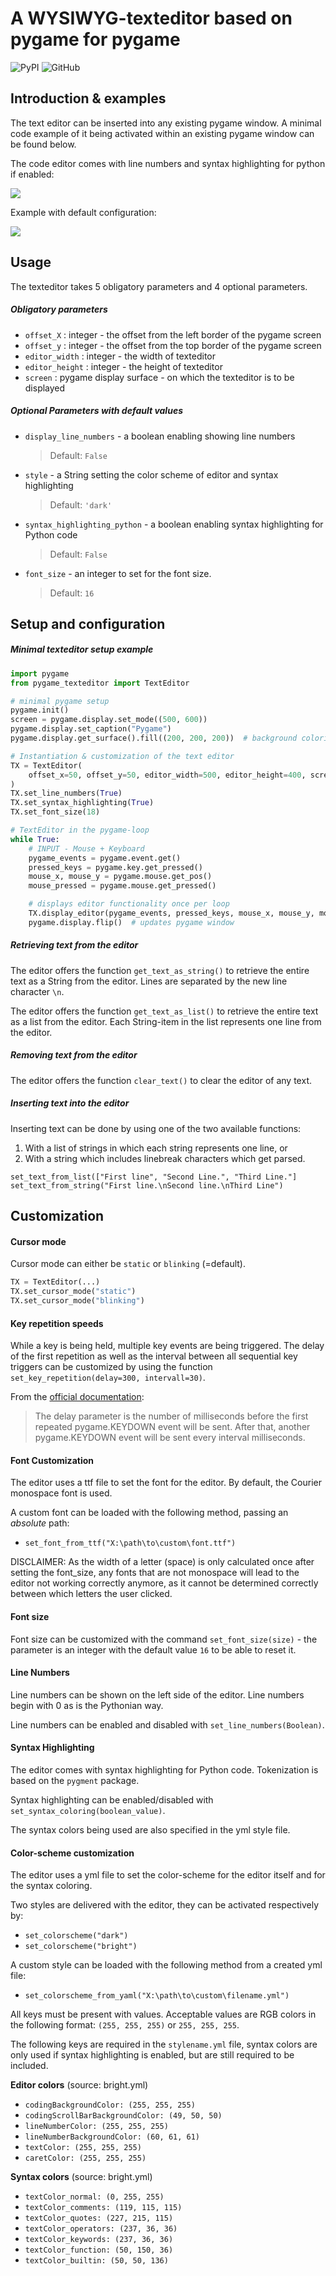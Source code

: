 # A WYSIWYG-texteditor based on pygame for pygame

![PyPI](https://img.shields.io/pypi/v/pygame-texteditor?color=%233775A9&label=pypi%20package&style=plastic)
![GitHub](https://img.shields.io/github/license/CribberSix/pygame-texteditor?style=plastic)

## Introduction & examples

The text editor can be inserted into any existing pygame window.
A minimal code example of it being activated within an existing pygame window can be found below.

The code editor comes with line numbers and syntax highlighting for python if enabled:

![](./resources/example_one.png)

Example with default configuration:

![](./resources/example_two.png)

## Usage

The texteditor takes 5 obligatory parameters and 4 optional parameters.

##### Obligatory parameters
- ```offset_X``` : integer - the offset from the left border of the pygame screen
- ```offset_y``` : integer - the offset from the top border of the pygame screen
- ```editor_width``` : integer - the width of texteditor
- ```editor_height``` : integer - the height of texteditor
- ```screen``` : pygame display surface - on which the texteditor is to be displayed

##### Optional Parameters with default values

- ```display_line_numbers``` - a boolean enabling showing line numbers
    > Default: ```False```
- ```style``` - a String setting the color scheme of editor and syntax highlighting
    > Default: ```'dark'```
- ```syntax_highlighting_python``` - a boolean enabling syntax highlighting for Python code
    > Default: ```False```
- ```font_size``` - an integer to set for the font size.
    > Default: ```16```

## Setup and configuration

##### Minimal texteditor setup example

```python
import pygame
from pygame_texteditor import TextEditor

# minimal pygame setup
pygame.init()
screen = pygame.display.set_mode((500, 600))
pygame.display.set_caption("Pygame")
pygame.display.get_surface().fill((200, 200, 200))  # background coloring

# Instantiation & customization of the text editor
TX = TextEditor(
    offset_x=50, offset_y=50, editor_width=500, editor_height=400, screen=pygame.display.get_surface()
)
TX.set_line_numbers(True)
TX.set_syntax_highlighting(True)
TX.set_font_size(18)

# TextEditor in the pygame-loop
while True:
    # INPUT - Mouse + Keyboard
    pygame_events = pygame.event.get()
    pressed_keys = pygame.key.get_pressed()
    mouse_x, mouse_y = pygame.mouse.get_pos()
    mouse_pressed = pygame.mouse.get_pressed()

    # displays editor functionality once per loop
    TX.display_editor(pygame_events, pressed_keys, mouse_x, mouse_y, mouse_pressed)
    pygame.display.flip()  # updates pygame window

```

##### Retrieving text from the editor

The editor offers the function `get_text_as_string()` to retrieve the entire text
as a String from the editor. Lines are separated by the new line character ```\n```.

The editor offers the function `get_text_as_list()` to retrieve the entire text as a list from the editor.
Each String-item in the list represents one line from the editor.

##### Removing text from the editor

The editor offers the function `clear_text()` to clear the editor of any text.

##### Inserting text into the editor

Inserting text can be done by using one of the two available functions:
1. With a list of strings in which each string represents one line, or
2. With a string which includes linebreak characters which get parsed.

```
set_text_from_list(["First line", "Second Line.", "Third Line."]
set_text_from_string("First line.\nSecond line.\nThird Line")
```

## Customization

#### Cursor mode

Cursor mode can either be `static` or `blinking` (=default).

```python
TX = TextEditor(...)
TX.set_cursor_mode("static")
TX.set_cursor_mode("blinking")
```

#### Key repetition speeds

While a key is being held, multiple key events are being triggered.
The delay of the first repetition as well as the interval between all sequential key triggers can be
customized by using the function `set_key_repetition(delay=300, intervall=30)`.

From the [official documentation](http://www.pygame.org/docs/ref/key.html#pygame.key.set_repeat):
> The delay parameter is the number of milliseconds before the first repeated pygame.KEYDOWN event will be sent.
> After that, another pygame.KEYDOWN event will be sent every interval milliseconds.


#### Font Customization

The editor uses a ttf file to set the font for the editor. By default, the Courier monospace font is used.

A custom font can be loaded with the following method, passing an *absolute* path:
- `set_font_from_ttf("X:\path\to\custom\font.ttf")`

DISCLAIMER: As the width of a letter (space) is only calculated once after setting the font_size, any fonts that are not monospace will lead to the editor not working correctly anymore, as it cannot be determined correctly between which letters the user clicked.

#### Font size

Font size can be customized with the command `set_font_size(size)` - the parameter is an integer
with the default value `16` to be able to reset it.

#### Line Numbers
Line numbers can be shown on the left side of the editor. Line numbers begin with 0 as is the Pythonian way.

Line numbers can be enabled and disabled with ```set_line_numbers(Boolean)```.


#### Syntax Highlighting

The editor comes with syntax highlighting for Python code. Tokenization is based on the ```pygment``` package.

Syntax highlighting can be enabled/disabled with ```set_syntax_coloring(boolean_value)```.

The syntax colors being used are also specified in the yml style file.


#### Color-scheme customization

The editor uses a yml file to set the color-scheme for the editor itself and for the syntax coloring.

Two styles are delivered with the editor, they can be activated respectively by:
- `set_colorscheme("dark")`
- `set_colorscheme("bright")`

A custom style can be loaded with the following method from a created yml file:
- `set_colorscheme_from_yaml("X:\path\to\custom\filename.yml")`

All keys must be present with values. Acceptable values are
RGB colors in the following format: ```(255, 255, 255)``` or ```255, 255, 255```.

The following keys are required in the ```stylename.yml``` file, syntax colors are only used if syntax
highlighting is enabled, but are still required to be included.

**Editor colors** (source: bright.yml)

- `codingBackgroundColor: (255, 255, 255)`
- `codingScrollBarBackgroundColor: (49, 50, 50)`
- `lineNumberColor: (255, 255, 255)`
- `lineNumberBackgroundColor: (60, 61, 61)`
- `textColor: (255, 255, 255)`
- `caretColor: (255, 255, 255)`

**Syntax colors** (source: bright.yml)

- `textColor_normal: (0, 255, 255)`
- `textColor_comments: (119, 115, 115)`
- `textColor_quotes: (227, 215, 115)`
- `textColor_operators: (237, 36, 36)`
- `textColor_keywords: (237, 36, 36)`
- `textColor_function: (50, 150, 36)`
- `textColor_builtin: (50, 50, 136)`
